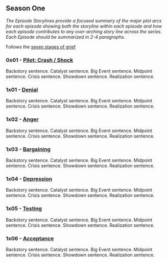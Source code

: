## Season One

_The Episode Storylines provide a focused summary of the major plot arcs for each episode showing both the storyline within each episode and how each episode contributes to any over-arching story line across the series. Each Episode should be summarized in 2-4 paragraphs._

Follows the [seven stages of grief](https://www.betterhelp.com/advice/grief/understanding-the-stages-of-grief/)

### 0x01 - [Pilot: Crash / Shock](docs/episodes/0x01-crash.md)
Backstory sentence.
Catalyst sentence.
Big Event sentence.
Midpoint sentence.
Crisis sentence.
Showdown sentence.
Realization sentence.

### 1x01 - [Denial](docs/episodes/1x01.md)
Backstory sentence.
Catalyst sentence.
Big Event sentence.
Midpoint sentence.
Crisis sentence.
Showdown sentence.
Realization sentence.

### 1x02 - [Anger](docs/episodes/1x02.md)
Backstory sentence.
Catalyst sentence.
Big Event sentence.
Midpoint sentence.
Crisis sentence.
Showdown sentence.
Realization sentence.

### 1x03 - [Bargaining](docs/episodes/1x02.md)
Backstory sentence.
Catalyst sentence.
Big Event sentence.
Midpoint sentence.
Crisis sentence.
Showdown sentence.
Realization sentence.

### 1x04 - [Depression](docs/episodes/1x02.md)
Backstory sentence.
Catalyst sentence.
Big Event sentence.
Midpoint sentence.
Crisis sentence.
Showdown sentence.
Realization sentence.

### 1x05 - [Testing](docs/episodes/1x02.md)
Backstory sentence.
Catalyst sentence.
Big Event sentence.
Midpoint sentence.
Crisis sentence.
Showdown sentence.
Realization sentence.

### 1x06 - [Acceptance](docs/episodes/1x02.md)
Backstory sentence.
Catalyst sentence.
Big Event sentence.
Midpoint sentence.
Crisis sentence.
Showdown sentence.
Realization sentence.

<!-- ## Template - 1x01 - [title](docs/episodes/1x01.md)
Backstory sentence.
Catalyst sentence.
Big Event sentence.
Midpoint sentence.
Crisis sentence.
Showdown sentence.
Realization sentence. -->
